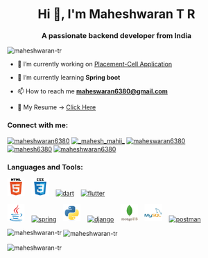 <h1 align="center">Hi 👋, I'm Maheshwaran T R</h1>
<h3 align="center">A passionate backend developer from India</h3>

<p align="left"> <img src="https://komarev.com/ghpvc/?username=maheshwaran-tr&label=Profile%20views&color=0e75b6&style=flat" alt="maheshwaran-tr" /> </p>

- 🔭 I’m currently working on [Placement-Cell Application](https://github.com/maheshwaran-tr/sit-placement-backend)

- 🌱 I’m currently learning **Spring boot**

- 📫 How to reach me **maheswaran6380@gmail.com**

- 📄 My Resume -> [Click Here](https://drive.google.com/file/d/1TIhH4Syg2fDGmVP3UVwPPLU8rmSOBRwS/view?usp=sharing)

<h3 align="left">Connect with me:</h3>
<p align="left">
<a href="https://linkedin.com/in/maheshwaran6380" target="blank"><img align="center" src="https://raw.githubusercontent.com/rahuldkjain/github-profile-readme-generator/master/src/images/icons/Social/linked-in-alt.svg" alt="maheshwaran6380" height="30" width="40" /></a>
<a href="https://instagram.com/_mahesh_mahii_" target="blank"><img align="center" src="https://raw.githubusercontent.com/rahuldkjain/github-profile-readme-generator/master/src/images/icons/Social/instagram.svg" alt="_mahesh_mahii_" height="30" width="40" /></a>
<a href="https://www.hackerrank.com/maheswaran6380" target="blank"><img align="center" src="https://raw.githubusercontent.com/rahuldkjain/github-profile-readme-generator/master/src/images/icons/Social/hackerrank.svg" alt="maheswaran6380" height="30" width="40" /></a>
<a href="https://www.leetcode.com/mahesh6380" target="blank"><img align="center" src="https://raw.githubusercontent.com/rahuldkjain/github-profile-readme-generator/master/src/images/icons/Social/leet-code.svg" alt="mahesh6380" height="30" width="40" /></a>
<a href="https://auth.geeksforgeeks.org/user/maheshwaran6380" target="blank"><img align="center" src="https://raw.githubusercontent.com/rahuldkjain/github-profile-readme-generator/master/src/images/icons/Social/geeks-for-geeks.svg" alt="maheshwaran6380" height="30" width="40" /></a>
</p>

<h3 align="left">Languages and Tools:</h3>
<p align="left">
  <a href="https://www.w3.org/html/" target="_blank" rel="noreferrer"><img src="https://raw.githubusercontent.com/devicons/devicon/master/icons/html5/html5-original-wordmark.svg" alt="html5" width="40" height="40"/></a>&nbsp;&nbsp;&nbsp;
  <a href="https://www.w3schools.com/css/" target="_blank" rel="noreferrer"><img src="https://raw.githubusercontent.com/devicons/devicon/master/icons/css3/css3-original-wordmark.svg" alt="css3" width="40" height="40"/></a>&nbsp;&nbsp;&nbsp;
  <a href="https://dart.dev" target="_blank" rel="noreferrer"><img src="https://www.vectorlogo.zone/logos/dartlang/dartlang-icon.svg" alt="dart" width="40" height="40"/></a>&nbsp;&nbsp;&nbsp;
  <a href="https://flutter.dev" target="_blank" rel="noreferrer"><img src="https://www.vectorlogo.zone/logos/flutterio/flutterio-icon.svg" alt="flutter" width="40" height="40"/></a>&nbsp;&nbsp;&nbsp;
  <br><br>
  <a href="https://www.java.com" target="_blank" rel="noreferrer"><img src="https://raw.githubusercontent.com/devicons/devicon/master/icons/java/java-original.svg" alt="java" width="40" height="40"/></a>&nbsp;&nbsp;&nbsp;
  <a href="https://spring.io/" target="_blank" rel="noreferrer"><img src="https://www.vectorlogo.zone/logos/springio/springio-icon.svg" alt="spring" width="40" height="40"/></a>&nbsp;&nbsp;&nbsp;
  <a href="https://www.python.org" target="_blank" rel="noreferrer"><img src="https://raw.githubusercontent.com/devicons/devicon/master/icons/python/python-original.svg" alt="python" width="40" height="40"/></a>&nbsp;&nbsp;&nbsp;
  <a href="https://www.djangoproject.com/" target="_blank" rel="noreferrer"><img src="https://cdn.worldvectorlogo.com/logos/django.svg" alt="django" width="40" height="40"/></a>&nbsp;&nbsp;&nbsp;
  <a href="https://www.mongodb.com/" target="_blank" rel="noreferrer"><img src="https://raw.githubusercontent.com/devicons/devicon/master/icons/mongodb/mongodb-original-wordmark.svg" alt="mongodb" width="40" height="40"/></a>&nbsp;&nbsp;&nbsp;
  <a href="https://www.mysql.com/" target="_blank" rel="noreferrer"><img src="https://raw.githubusercontent.com/devicons/devicon/master/icons/mysql/mysql-original-wordmark.svg" alt="mysql" width="40" height="40"/></a>&nbsp;&nbsp;&nbsp;
  <a href="https://postman.com" target="_blank" rel="noreferrer"><img src="https://www.vectorlogo.zone/logos/getpostman/getpostman-icon.svg" alt="postman" width="40" height="40"/></a>&nbsp;&nbsp;&nbsp;
</p>


<p><img align="left" src="https://github-readme-stats.vercel.app/api/top-langs?username=maheshwaran-tr&show_icons=true&locale=en&layout=compact&theme=dark" alt="maheshwaran-tr" /></p>

<p>&nbsp;<img align="center" src="https://github-readme-stats.vercel.app/api?username=maheshwaran-tr&show_icons=true&locale=en&theme=dark" alt="maheshwaran-tr" /></p>

<p><img align="center" src="https://github-readme-streak-stats.herokuapp.com/?user=maheshwaran-tr&theme=dark" alt="maheshwaran-tr" /></p>

